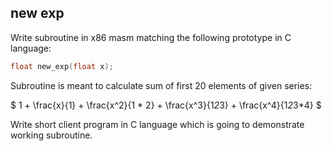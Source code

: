 ## new exp

Write subroutine in x86 masm matching the following prototype in C language:

```c
float new_exp(float x);
```

Subroutine is meant to calculate sum of first 20 elements of given series:

$
 1 + \frac{x}{1} + \frac{x^2}{1 * 2} + \frac{x^3}{1*2*3} + \frac{x^4}{1*2*3*4} 
$

Write short client program in C language which is going to demonstrate working subroutine.